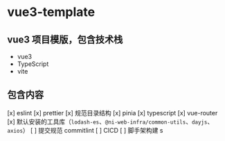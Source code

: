 # vue3-template

## vue3 项目模版，包含技术栈

- vue3
- TypeScript
- vite

## 包含内容

[x] eslint
[x] prettier
[x] 规范目录结构
[x] pinia
[x] typescript
[x] vue-router
[x] 默认安装的工具库（`lodash-es`、`@ni-web-infra/common-utils`、`dayjs`、`axios`）
[ ] 提交规范 commitlint
[ ] CICD
[ ] 脚手架构建 s

